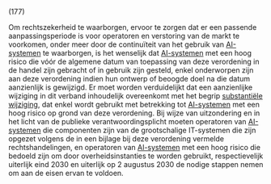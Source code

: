 (177)

Om rechtszekerheid te waarborgen, ervoor te zorgen dat er een passende aanpassingsperiode is voor operatoren en verstoring van de markt te voorkomen, onder meer door de continuïteit van het gebruik van [AI-systemen](a3.md#^ai-systeem) te waarborgen, is het wenselijk dat [AI-systemen](a3.md#^ai-systeem) met een hoog risico die vóór de algemene datum van toepassing van deze verordening in de handel zijn gebracht of in gebruik zijn gesteld, enkel onderworpen zijn aan deze verordening indien hun ontwerp of beoogde doel na die datum aanzienlijk is gewijzigd. Er moet worden verduidelijkt dat een aanzienlijke wijziging in dit verband inhoudelijk overeenkomt met het begrip [substantiële wijziging](a3.md#^wijz), dat enkel wordt gebruikt met betrekking tot [AI-systemen](a3.md#^ai-systeem) met een hoog risico op grond van deze verordening. Bij wijze van uitzondering en in het licht van de publieke verantwoordingsplicht moeten operatoren van [AI-systemen](a3.md#^ai-systeem) die componenten zijn van de grootschalige IT-systemen die zijn opgezet volgens de in een bijlage bij deze verordening vermelde rechtshandelingen, en operatoren van [AI-systemen](a3.md#^ai-systeem) met een hoog risico die bedoeld zijn om door overheidsinstanties te worden gebruikt, respectievelijk uiterlijk eind 2030 en uiterlijk op 2 augustus 2030 de nodige stappen nemen om aan de eisen ervan te voldoen.
